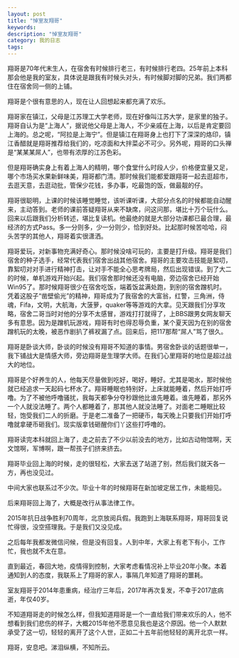 ```yaml
---
layout: post
title: "悼室友翔哥"
keywords: 
description: "悼室友翔哥"
category: 我的日志 
tags: 
---
```






翔哥是70年代末生人，在宿舍有时候排行老三，有时候排行老四。25年前上本科那会他是我的室友，具体说是跟我有时候头对头，有时候脚对脚的兄弟。我们两都住在宿舍同一侧的上铺。

翔哥是个很有意思的人，现在让人回想起来都充满了欢乐。

翔哥家在镇江，父母是江苏理工大学老师，现在好像叫江苏大学，是家里的独子。翔哥自认为是“上海人”，据说他父母是上海人，不少亲戚在上海，以后是肯定要回上海的。总之呢，“阿拉是上海宁”。但是镇江在翔哥身上也打下了深深的烙印，镇江香醋就是翔哥推荐给我们的，吃凉面和大拌菜必不可少。另外呢，翔哥的口头禅是“某某某屌人”，也带有浓厚的江苏色彩。

但是翔哥确实身上有着上海人的精明，哪个食堂什么时段人少，价格便宜量又足，哪个市场买水果新鲜味美，翔哥都门清。那时候我们能都爱跟翔哥一起去逛超市，去逛天意，去逛动批，管保少花钱，多办事，吃最饱的饭，做最靓的仔。

翔哥很聪明，上课的时候该睡觉睡觉，该听课听课，大部分点名的时候都能自动醒来，主动答到。老师的课前答疑翔哥从来不缺席，问这问那，堪比十万个玩什么。回来以后跟我们分析转述，堪比复读机。他最绝的就是大部分功课都已最合理，最经济的方式Pass。多一分则多，少一分则少，恰到好处。比起那时候苦哈哈，闷头苦学的其他人，翔哥着实很潇洒。

翔哥爱玩，对新事物充满好奇心。那时候没啥可玩的，主要是打升级。翔哥是我们宿舍的种子选手，经常代表我们宿舍出战其他宿舍。翔哥的主要攻击技能是絮叨，靠絮叨对对手进行精神打击，让对手不能全心思考牌局，然后出现错误。到了大二的时候，单机游戏开始兴起。我们宿舍那时候还没有电脑，旁边宿舍已经开始Win95了。那时候翔哥很少在宿舍吃饭，端着饭盆满处跑，到别的宿舍蹭机时。凭着这股子“凿壁偷光”的精神，翔哥成为了我宿舍的大富翁，红警，三角洲，侍魂，Fifa，文明，大航海，大菠萝，quaker等等游戏的大拿。见天跟我们分享攻略，宿舍二哥当时对他的分享不太感冒，游戏打打就得了，上BBS跟男女网友聊天多有意思。因为是蹭机玩游戏，翔哥有时也得忍辱负重，某个夏天因为在别的宿舍蹭机玩的太晚，被恶作剧扒了裤衩漏了点。回来后，把117那帮“屌人”骂了很久。

翔哥是卧谈大师，卧谈的时候没有翔哥不知道的事情。男宿舍卧谈的话题很单一，我下铺战大是情感大师，旁边翔哥是生理学大师。在我们心里翔哥的地位是超过战大的地位。

翔哥是个好养生的人，他每天尽量做到吃好，喝好，睡好。尤其是喝水，那时候他就已经追求一天起码七杯水了。翔哥睡眠也特别好，上床就能睡着，然后开始打呼噜。为了不被他呼噜骚扰，我每天都争分夺秒跟他比谁先睡着。谁先睡着，那另外一个人就没法睡了。两个人都睡着了，那其他人就没法睡了。对面老二睡眠比较轻，饱受我们二人的折磨。于是老二准备了一把硬币，每天晚上只要我们开始打呼噜就拿硬币砸我们。现实版拿钱砸醒你们丫这些打呼噜的。

翔哥读完本科就回上海了，走之前去了不少以前没去的地方，比如古动物馆啊，天文馆啊，军博啊，跟一帮孩子们挤来挤去。

翔哥毕业回上海的时候，走的很轻松，大家去送了站道了别，然后我们就天各一方，再也没见过。

中间大家也联系过不少次。毕业十年的时候翔哥在新加坡定居工作，未能相见。

后来翔哥回上海了，大概是改行从事法律工作。

2015年抗日战争胜利70周年，北京放阅兵假。我跑到上海联系翔哥，翔哥回复说忙得很，没空搭理我。于是我们又没见成。

之后每年我都发微信问候，但是没有回复。人到中年，大家上有老下有小，工作忙，我也就不太在意。

直到最近，春回大地，疫情得到控制，大家考虑看情况补上毕业20年小聚。本着通知到人的态度，我联系上了翔哥的家人，事隔几年知道了翔哥的噩耗。

室友翔哥于2014年患重病，经治疗三年后，2017年再次复发，不幸于2017底病逝，年仅40岁。

不知道翔哥走的时候怎么样，但我知道翔哥是一个一直给我们带来欢乐的人，他不想看到我们悲伤的样子，大概2015年他不愿意见我也是这个原因。他一个人默默承受了这一切，轻轻的离开了这个人世，正如二十五年前他轻轻的离开北京一样。

翔哥，安息吧。涕泪纵横，不知所云。

